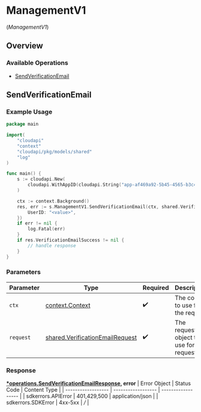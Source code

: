 # ManagementV1
(*ManagementV1*)

## Overview

 

### Available Operations

* [SendVerificationEmail](#sendverificationemail)

## SendVerificationEmail

### Example Usage

```go
package main

import(
	"cloudapi"
	"context"
	"cloudapi/pkg/models/shared"
	"log"
)

func main() {
    s := cloudapi.New(
        cloudapi.WithAppID(cloudapi.String("app-af469a92-5b45-4565-b3c4-b79878de67d2")),
    )

    ctx := context.Background()
    res, err := s.ManagementV1.SendVerificationEmail(ctx, shared.VerificationEmailRequest{
        UserID: "<value>",
    })
    if err != nil {
        log.Fatal(err)
    }
    if res.VerificationEmailSuccess != nil {
        // handle response
    }
}
```

### Parameters

| Parameter                                                                              | Type                                                                                   | Required                                                                               | Description                                                                            |
| -------------------------------------------------------------------------------------- | -------------------------------------------------------------------------------------- | -------------------------------------------------------------------------------------- | -------------------------------------------------------------------------------------- |
| `ctx`                                                                                  | [context.Context](https://pkg.go.dev/context#Context)                                  | :heavy_check_mark:                                                                     | The context to use for the request.                                                    |
| `request`                                                                              | [shared.VerificationEmailRequest](../../pkg/models/shared/verificationemailrequest.md) | :heavy_check_mark:                                                                     | The request object to use for the request.                                             |


### Response

**[*operations.SendVerificationEmailResponse](../../pkg/models/operations/sendverificationemailresponse.md), error**
| Error Object       | Status Code        | Content Type       |
| ------------------ | ------------------ | ------------------ |
| sdkerrors.APIError | 401,429,500        | application/json   |
| sdkerrors.SDKError | 4xx-5xx            | */*                |
